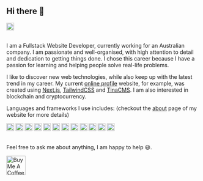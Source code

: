 ## Hi there 👋

<div>
  <a href="https://www.linkedin.com/in/irsan-arisandy">
    <img height="20" src="https://static.licdn.com/scds/common/u/images/logos/favicons/v1/favicon.ico" alt="LinkedIn" title="LinkedIn" />
  </a>
</div>
<br />

I am a Fullstack Website Developer, currently working for an Australian company. I am passionate and well-organised, with high attention to detail and dedication to getting things done. I chose this career because I have a passion for learning and helping people solve real-life problems.

I like to discover new web technologies, while also keep up with the latest trend in my career. My current [online profile](https://irsanarisandy.vercel.app/) website, for example, was created using [Next.js](https://nextjs.org/), [TailwindCSS](https://tailwindcss.com/) and [TinaCMS](https://tina.io/). I am also interested in blockchain and cryptocurrency.

Languages and frameworks I use includes: (checkout the [about](https://irsanarisandy.vercel.app/about) page of my website for more details)
<div>
  <img height="20" src="https://www.python.org/static/favicon.ico" alt="Python" title="Python" />
  <img height="20" src="https://cdn-icons-png.flaticon.com/512/5968/5968292.png" alt="JavaScript" title="JavaScript" />
  <img height="20" src="https://cdn-icons-png.flaticon.com/512/5968/5968381.png" alt="TypeScript" title="TypeScript" />
  <img height="20" src="https://nodejs.org/static/images/favicons/favicon.ico" alt="Node.js" title="Node.js" />
  <img height="20" src="https://cdn-icons-png.flaticon.com/512/1265/1265531.png" alt="SQL" title="SQL" />
  <img height="20" src="https://graphql.org/img/logo.svg" alt="GraphQL" title="GraphQL" />
  <img height="20" src="https://reactjs.org/favicon.ico" alt="React" title="React" />
  <img height="20" src="https://nextjs.org/static/favicon/favicon.ico" alt="Next.js" title="Next.js" />
  <img height="20" src="https://v3.vuejs.org/logo.png" alt="Vue" title="Vue" />
  <img height="20" src="https://v3.nuxtjs.org/_nuxt/icons/icon_64x64.a3b4ce.png" alt="Nuxt.js" title="Nuxt.js" />
  <img height="20" src="https://angular.io/assets/images/favicons/favicon.ico" alt="Angular" title="Angular" />
  <img height="20" src="https://git-scm.com/favicon.ico" alt="Git" title="Git" />
</div>
<br/>

Feel free to ask me about anything, I am happy to help :smiley:.

<a href="https://www.buymeacoffee.com/irsanarisandy">
  <img height="50" src="https://cdn.buymeacoffee.com/buttons/v2/default-red.png" alt="Buy Me A Coffee" title="Buy Me A Coffee" />
</a>
